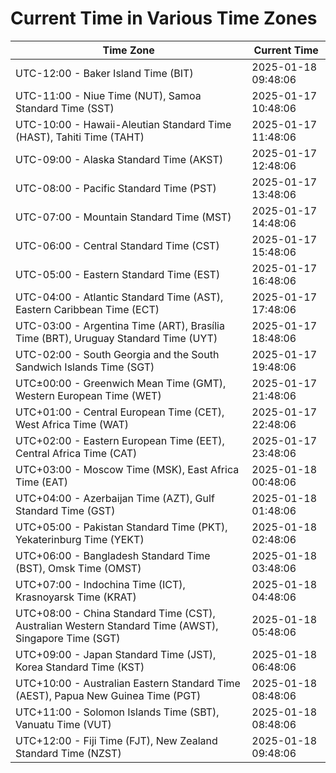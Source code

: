 # Current Time in Various Time Zones

| Time Zone | Current Time |
|-----------|--------------|
| UTC-12:00 - Baker Island Time (BIT) | 2025-01-18 09:48:06 |
| UTC-11:00 - Niue Time (NUT), Samoa Standard Time (SST) | 2025-01-17 10:48:06 |
| UTC-10:00 - Hawaii-Aleutian Standard Time (HAST), Tahiti Time (TAHT) | 2025-01-17 11:48:06 |
| UTC-09:00 - Alaska Standard Time (AKST) | 2025-01-17 12:48:06 |
| UTC-08:00 - Pacific Standard Time (PST) | 2025-01-17 13:48:06 |
| UTC-07:00 - Mountain Standard Time (MST) | 2025-01-17 14:48:06 |
| UTC-06:00 - Central Standard Time (CST) | 2025-01-17 15:48:06 |
| UTC-05:00 - Eastern Standard Time (EST) | 2025-01-17 16:48:06 |
| UTC-04:00 - Atlantic Standard Time (AST), Eastern Caribbean Time (ECT) | 2025-01-17 17:48:06 |
| UTC-03:00 - Argentina Time (ART), Brasília Time (BRT), Uruguay Standard Time (UYT) | 2025-01-17 18:48:06 |
| UTC-02:00 - South Georgia and the South Sandwich Islands Time (SGT) | 2025-01-17 19:48:06 |
| UTC±00:00 - Greenwich Mean Time (GMT), Western European Time (WET) | 2025-01-17 21:48:06 |
| UTC+01:00 - Central European Time (CET), West Africa Time (WAT) | 2025-01-17 22:48:06 |
| UTC+02:00 - Eastern European Time (EET), Central Africa Time (CAT) | 2025-01-17 23:48:06 |
| UTC+03:00 - Moscow Time (MSK), East Africa Time (EAT) | 2025-01-18 00:48:06 |
| UTC+04:00 - Azerbaijan Time (AZT), Gulf Standard Time (GST) | 2025-01-18 01:48:06 |
| UTC+05:00 - Pakistan Standard Time (PKT), Yekaterinburg Time (YEKT) | 2025-01-18 02:48:06 |
| UTC+06:00 - Bangladesh Standard Time (BST), Omsk Time (OMST) | 2025-01-18 03:48:06 |
| UTC+07:00 - Indochina Time (ICT), Krasnoyarsk Time (KRAT) | 2025-01-18 04:48:06 |
| UTC+08:00 - China Standard Time (CST), Australian Western Standard Time (AWST), Singapore Time (SGT) | 2025-01-18 05:48:06 |
| UTC+09:00 - Japan Standard Time (JST), Korea Standard Time (KST) | 2025-01-18 06:48:06 |
| UTC+10:00 - Australian Eastern Standard Time (AEST), Papua New Guinea Time (PGT) | 2025-01-18 08:48:06 |
| UTC+11:00 - Solomon Islands Time (SBT), Vanuatu Time (VUT) | 2025-01-18 08:48:06 |
| UTC+12:00 - Fiji Time (FJT), New Zealand Standard Time (NZST) | 2025-01-18 09:48:06 |
